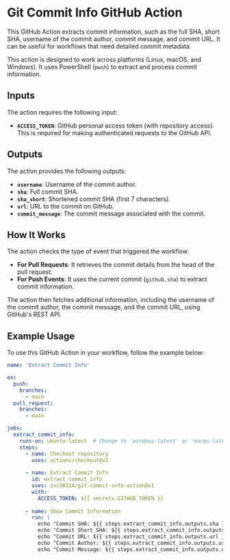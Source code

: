 # Git Commit Info GitHub Action

This GitHub Action extracts commit information, such as the full SHA, short SHA, username of the commit author, commit message, and commit URL. It can be useful for workflows that need detailed commit metadata.

This action is designed to work across platforms (Linux, macOS, and Windows). It uses PowerShell (`pwsh`) to extract and process commit information.

## Inputs

The action requires the following input:

- **`ACCESS_TOKEN`**: GitHub personal access token (with repository access). This is required for making authenticated requests to the GitHub API.

## Outputs

The action provides the following outputs:

- **`username`**: Username of the commit author.
- **`sha`**: Full commit SHA.
- **`sha_short`**: Shortened commit SHA (first 7 characters).
- **`url`**: URL to the commit on GitHub.
- **`commit_message`**: The commit message associated with the commit.

## How It Works

The action checks the type of event that triggered the workflow:

- **For Pull Requests**: It retrieves the commit details from the head of the pull request.
- **For Push Events**: It uses the current commit (`github.sha`) to extract commit information.

The action then fetches additional information, including the username of the commit author, the commit message, and the commit URL, using GitHub's REST API.

## Example Usage

To use this GitHub Action in your workflow, follow the example below:

```yaml
name: 'Extract Commit Info'

on: 
  push:
    branches:
      - main
  pull_request:
    branches:
      - main

jobs:
  extract_commit_info:
    runs-on: ubuntu-latest  # Change to 'windows-latest' or 'macos-latest' if needed
    steps:
      - name: Checkout repository
        uses: actions/checkout@v2
        
      - name: Extract Commit Info
        id: extract_commit_info
        uses: zxc30314/git-commit-info-action@v1
        with:
          ACCESS_TOKEN: ${{ secrets.GITHUB_TOKEN }}
      
      - name: Show Commit Information
        run: |
          echo "Commit SHA: ${{ steps.extract_commit_info.outputs.sha }}"
          echo "Commit Short SHA: ${{ steps.extract_commit_info.outputs.sha_short }}"
          echo "Commit URL: ${{ steps.extract_commit_info.outputs.url }}"
          echo "Commit Author: ${{ steps.extract_commit_info.outputs.username }}"
          echo "Commit Message: ${{ steps.extract_commit_info.outputs.commit_message }}"
